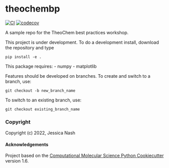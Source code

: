 theochembp
==============================
[//]: # (Badges)
[![CI](https://github.com/janash/theochembp/actions/workflows/CI.yaml/badge.svg)](https://github.com/janash/theochembp/actions/workflows/CI.yaml)
[![codecov](https://codecov.io/gh/janash/theochembp/branch/main/graph/badge.svg?token=X3BW1N9BBA)](https://codecov.io/gh/janash/theochembp)


A sample repo for the TheoChem best practices workshop.

This project is under development. To do a development install, download the repository and type

`pip install -e .`

This package requires:
    - numpy
    - matplotlib

Features should be developed on branches. To create and switch to a branch, use:

`git checkout -b new_branch_name`

To switch to an existing branch, use:

`git checkout existing_branch_name`

### Copyright

Copyright (c) 2022, Jessica Nash


#### Acknowledgements
 
Project based on the 
[Computational Molecular Science Python Cookiecutter](https://github.com/molssi/cookiecutter-cms) version 1.6.
